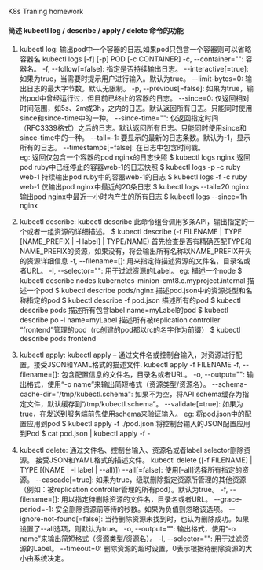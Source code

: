 K8s Traning homework

#### 简述 kubectl log / describe / apply / delete 命令的功能
1. kubectl log:
输出pod中一个容器的日志,如果pod只包含一个容器则可以省略容器名
kubectl logs [-f] [-p] POD [-c CONTAINER] 
 -c, --container="": 容器名。
 -f, --follow[=false]: 指定是否持续输出日志。
      --interactive[=true]: 如果为true，当需要时提示用户进行输入。默认为true。
      --limit-bytes=0: 输出日志的最大字节数。默认无限制。
 -p, --previous[=false]: 如果为true，输出pod中曾经运行过，但目前已终止的容器的日志。
      --since=0: 仅返回相对时间范围，如5s、2m或3h，之内的日志。默认返回所有日志。只能同时使用since和since-time中的一种。
      --since-time="": 仅返回指定时间（RFC3339格式）之后的日志。默认返回所有日志。只能同时使用since和since-time中的一种。
      --tail=-1: 要显示的最新的日志条数。默认为-1，显示所有的日志。
      --timestamps[=false]: 在日志中包含时间戳。    
eg:
 返回仅包含一个容器的pod nginx的日志快照
$ kubectl logs nginx
 返回pod ruby中已经停止的容器web-1的日志快照
$ kubectl logs -p -c ruby web-1
 持续输出pod ruby中的容器web-1的日志
$ kubectl logs -f -c ruby web-1
 仅输出pod nginx中最近的20条日志
$ kubectl logs --tail=20 nginx
 输出pod nginx中最近一小时内产生的所有日志
$ kubectl logs --since=1h nginx

2. kubectl describe:
kubectl describe 此命令组合调用多条API，输出指定的一个或者一组资源的详细描述。
$ kubectl describe (-f FILENAME | TYPE [NAME_PREFIX | -l label] | TYPE/NAME)
首先检查是否有精确匹配TYPE和NAME_PREFIX的资源，如果没有，将会输出所有名称以NAME_PREFIX开头的资源详细信息
 -f, --filename=[]: 用来指定待描述资源的文件名，目录名或者URL。
 -l, --selector="": 用于过滤资源的Label。
eg:
 描述一个node
$ kubectl describe nodes kubernetes-minion-emt8.c.myproject.internal
 描述一个pod
$ kubectl describe pods/nginx
 描述pod.json中的资源类型和名称指定的pod
$ kubectl describe -f pod.json
 描述所有的pod
$ kubectl describe pods
 描述所有包含label name=myLabel的pod
$ kubectl describe po -l name=myLabel
 描述所有被replication controller “frontend”管理的pod（rc创建的pod都以rc的名字作为前缀）
$ kubectl describe pods frontend

3. kubectl apply:
kubectl apply – 通过文件名或控制台输入，对资源进行配置。接受JSON和YAML格式的描述文件.
kubectl apply -f FILENAME
 -f, --filename=[]: 包含配置信息的文件名，目录名或者URL。
 -o, --output="": 输出格式，使用“-o name”来输出简短格式（资源类型/资源名）。
      --schema-cache-dir="/tmp/kubectl.schema": 如果不为空，将API schema缓存为指定文件，默认缓存到“/tmp/kubectl.schema”。
      --validate[=true]: 如果为true，在发送到服务端前先使用schema来验证输入。
eg:
 将pod.json中的配置应用到pod
$ kubectl apply -f ./pod.json
 将控制台输入的JSON配置应用到Pod
$ cat pod.json | kubectl apply -f -

4. kubectl delete:
通过文件名、控制台输入、资源名或者label selector删除资源。 接受JSON和YAML格式的描述文件。
kubectl delete ([-f FILENAME] | TYPE [(NAME | -l label | --all)])
      --all[=false]: 使用[-all]选择所有指定的资源。
      --cascade[=true]: 如果为true，级联删除指定资源所管理的其他资源（例如：被replication controller管理的所有pod）。默认为true。
  -f, --filename=[]: 用以指定待删除资源的文件名，目录名或者URL。
      --grace-period=-1: 安全删除资源前等待的秒数。如果为负值则忽略该选项。
      --ignore-not-found[=false]: 当待删除资源未找到时，也认为删除成功。如果设置了--all选项，则默认为true。
  -o, --output="": 输出格式，使用“-o name”来输出简短格式（资源类型/资源名）。
  -l, --selector="": 用于过滤资源的Label。
      --timeout=0: 删除资源的超时设置，0表示根据待删除资源的大小由系统决定。



#### 
